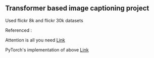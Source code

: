 ## Transformer based image captioning project 
Used flickr 8k and flickr 30k datasets

Referenced :

  Attention is all you need [Link](https://arxiv.org/pdf/1706.03762)
  
  PyTorch's implementation of above [Link](https://pytorch.org/docs/stable/generated/torch.nn.Transformer.html)
  
